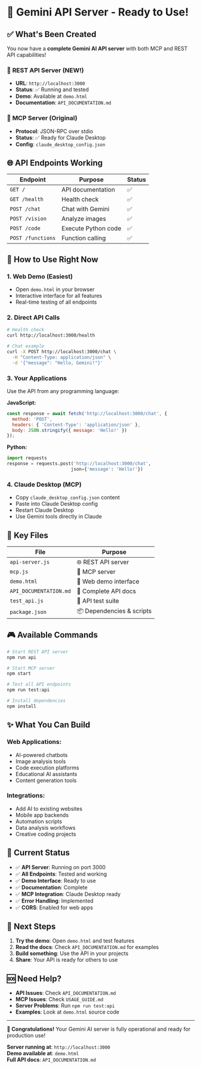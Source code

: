 # 🎉 Gemini API Server - Ready to Use!

## ✅ What's Been Created

You now have a **complete Gemini AI API server** with both MCP and REST API capabilities!

### 🚀 **REST API Server** (NEW!)
- **URL**: `http://localhost:3000`
- **Status**: ✅ Running and tested
- **Demo**: Available at `demo.html`
- **Documentation**: `API_DOCUMENTATION.md`

### 🔧 **MCP Server** (Original)
- **Protocol**: JSON-RPC over stdio
- **Status**: ✅ Ready for Claude Desktop
- **Config**: `claude_desktop_config.json`

## 🌐 API Endpoints Working

| Endpoint | Purpose | Status |
|----------|---------|--------|
| `GET /` | API documentation | ✅ |
| `GET /health` | Health check | ✅ |
| `POST /chat` | Chat with Gemini | ✅ |
| `POST /vision` | Analyze images | ✅ |
| `POST /code` | Execute Python code | ✅ |
| `POST /functions` | Function calling | ✅ |

## 🎯 How to Use Right Now

### 1. **Web Demo** (Easiest)
- Open `demo.html` in your browser
- Interactive interface for all features
- Real-time testing of all endpoints

### 2. **Direct API Calls**
```bash
# Health check
curl http://localhost:3000/health

# Chat example
curl -X POST http://localhost:3000/chat \
  -H "Content-Type: application/json" \
  -d '{"message": "Hello, Gemini!"}'
```

### 3. **Your Applications**
Use the API from any programming language:

**JavaScript:**
```javascript
const response = await fetch('http://localhost:3000/chat', {
  method: 'POST',
  headers: { 'Content-Type': 'application/json' },
  body: JSON.stringify({ message: 'Hello!' })
});
```

**Python:**
```python
import requests
response = requests.post('http://localhost:3000/chat', 
                        json={'message': 'Hello!'})
```

### 4. **Claude Desktop** (MCP)
- Copy `claude_desktop_config.json` content
- Paste into Claude Desktop config
- Restart Claude Desktop
- Use Gemini tools directly in Claude

## 📁 Key Files

| File | Purpose |
|------|---------|
| `api-server.js` | 🌐 REST API server |
| `mcp.js` | 🔧 MCP server |
| `demo.html` | 🎨 Web demo interface |
| `API_DOCUMENTATION.md` | 📖 Complete API docs |
| `test_api.js` | 🧪 API test suite |
| `package.json` | 📦 Dependencies & scripts |

## 🎮 Available Commands

```bash
# Start REST API server
npm run api

# Start MCP server  
npm start

# Test all API endpoints
npm run test:api

# Install dependencies
npm install
```

## ✨ What You Can Build

### Web Applications:
- AI-powered chatbots
- Image analysis tools
- Code execution platforms
- Educational AI assistants
- Content generation tools

### Integrations:
- Add AI to existing websites
- Mobile app backends
- Automation scripts
- Data analysis workflows
- Creative coding projects

## 🚀 Current Status

- ✅ **API Server**: Running on port 3000
- ✅ **All Endpoints**: Tested and working
- ✅ **Demo Interface**: Ready to use
- ✅ **Documentation**: Complete
- ✅ **MCP Integration**: Claude Desktop ready
- ✅ **Error Handling**: Implemented
- ✅ **CORS**: Enabled for web apps

## 🎯 Next Steps

1. **Try the demo**: Open `demo.html` and test features
2. **Read the docs**: Check `API_DOCUMENTATION.md` for examples
3. **Build something**: Use the API in your projects
4. **Share**: Your API is ready for others to use

## 🆘 Need Help?

- **API Issues**: Check `API_DOCUMENTATION.md`
- **MCP Issues**: Check `USAGE_GUIDE.md`
- **Server Problems**: Run `npm run test:api`
- **Examples**: Look at `demo.html` source code

---

**🎉 Congratulations!** Your Gemini AI server is fully operational and ready for production use!

**Server running at**: `http://localhost:3000`  
**Demo available at**: `demo.html`  
**Full API docs**: `API_DOCUMENTATION.md`
